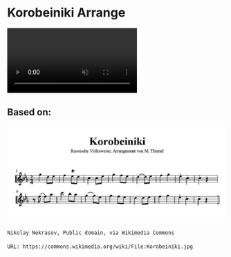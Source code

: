 # Korobeiniki Arrange

<div><video controls src="https://github.com/user-attachments/assets/beb57b18-478c-42e9-9cca-f608fd205eaa" muted="false"></video></div>

## Based on:

![](./Korobeiniki.jpg)

```
Nikolay Nekrasov, Public domain, via Wikimedia Commons

URL: https://commons.wikimedia.org/wiki/File:Korobeiniki.jpg
```
